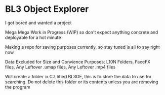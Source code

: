 # BL3 Object Explorer
I got bored and wanted a project

Mega Mega Work in Progress (WIP) so don't expect anything concrete and deployable for a hot minute

Making a repo for saving purposes currently, so stay tuned is all to say right now

Data Excluded for Size and Convience Purposes: L10N Folders, FaceFX files, Any Leftover .umap files, Any Leftover .mp4 files

Will create a folder in C:\ titled BL3OE, this is to store the data to use for searching. Do not delete this folder or its contents unless you are removing the program